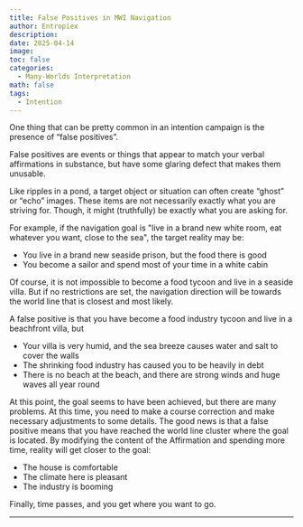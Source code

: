 ```yaml
---
title: False Positives in MWI Navigation
author: Entropiex
description: 
date: 2025-04-14
image: 
toc: false
categories:
  - Many-Worlds Interpretation
math: false
tags:
  - Intention
---
```

One thing that can be pretty common in an intention campaign is the presence of “false positives”.

False positives are events or things that appear to match your verbal affirmations in substance, but have some glaring defect that makes them unusable.

Like ripples in a pond, a target object or situation can often create “ghost” or “echo” images. These items are not necessarily exactly what you are striving for. Though, it might (truthfully) be exactly what you are asking for.

For example, if the navigation goal is "live in a brand new white room, eat whatever you want, close to the sea", the target reality may be:
- You live in a brand new seaside prison, but the food there is good
- You become a sailor and spend most of your time in a white cabin

Of course, it is not impossible to become a food tycoon and live in a seaside villa. But if no restrictions are set, the navigation direction will be towards the world line that is closest and most likely.

A false positive is that you have become a food industry tycoon and live in a beachfront villa, but
- Your villa is very humid, and the sea breeze causes water and salt to cover the walls
- The shrinking food industry has caused you to be heavily in debt
- There is no beach at the beach, and there are strong winds and huge waves all year round

At this point, the goal seems to have been achieved, but there are many problems. At this time, you need to make a course correction and make necessary adjustments to some details. The good news is that a false positive means that you have reached the world line cluster where the goal is located. By modifying the content of the Affirmation and spending more time, reality will get closer to the goal:

- The house is comfortable
- The climate here is pleasant
- The industry is booming

Finally, time passes, and you get where you want to go.

---